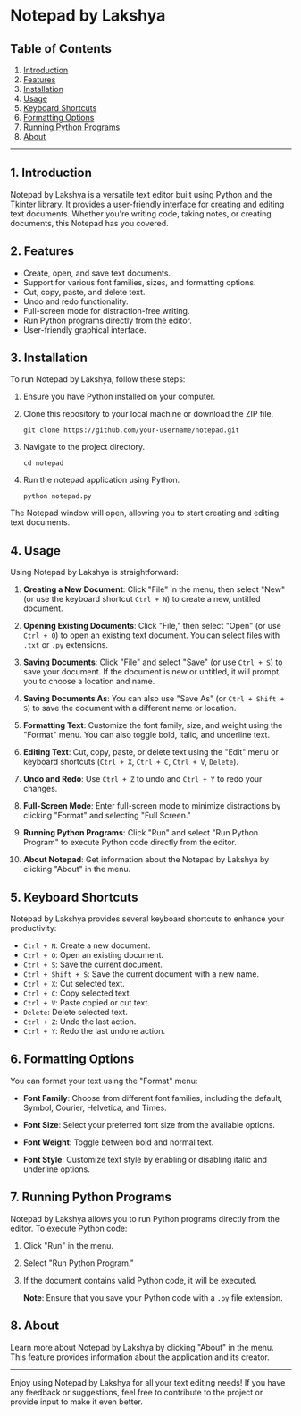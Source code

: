 # Notepad by Lakshya

## Table of Contents

1. [Introduction](#introduction)
2. [Features](#features)
3. [Installation](#installation)
4. [Usage](#usage)
5. [Keyboard Shortcuts](#keyboard-shortcuts)
6. [Formatting Options](#formatting-options)
7. [Running Python Programs](#running-python-programs)
8. [About](#about)

---

## 1. Introduction

Notepad by Lakshya is a versatile text editor built using Python and the Tkinter library. It provides a user-friendly interface for creating and editing text documents. Whether you're writing code, taking notes, or creating documents, this Notepad has you covered.

## 2. Features

- Create, open, and save text documents.
- Support for various font families, sizes, and formatting options.
- Cut, copy, paste, and delete text.
- Undo and redo functionality.
- Full-screen mode for distraction-free writing.
- Run Python programs directly from the editor.
- User-friendly graphical interface.

## 3. Installation

To run Notepad by Lakshya, follow these steps:

1. Ensure you have Python installed on your computer.

2. Clone this repository to your local machine or download the ZIP file.

   ```shell
   git clone https://github.com/your-username/notepad.git
   ```

3. Navigate to the project directory.

   ```shell
   cd notepad
   ```

4. Run the notepad application using Python.

   ```shell
   python notepad.py
   ```

The Notepad window will open, allowing you to start creating and editing text documents.

## 4. Usage

Using Notepad by Lakshya is straightforward:

1. **Creating a New Document**: Click "File" in the menu, then select "New" (or use the keyboard shortcut `Ctrl + N`) to create a new, untitled document.

2. **Opening Existing Documents**: Click "File," then select "Open" (or use `Ctrl + O`) to open an existing text document. You can select files with `.txt` or `.py` extensions.

3. **Saving Documents**: Click "File" and select "Save" (or use `Ctrl + S`) to save your document. If the document is new or untitled, it will prompt you to choose a location and name.

4. **Saving Documents As**: You can also use "Save As" (or `Ctrl + Shift + S`) to save the document with a different name or location.

5. **Formatting Text**: Customize the font family, size, and weight using the "Format" menu. You can also toggle bold, italic, and underline text.

6. **Editing Text**: Cut, copy, paste, or delete text using the "Edit" menu or keyboard shortcuts (`Ctrl + X`, `Ctrl + C`, `Ctrl + V`, `Delete`).

7. **Undo and Redo**: Use `Ctrl + Z` to undo and `Ctrl + Y` to redo your changes.

8. **Full-Screen Mode**: Enter full-screen mode to minimize distractions by clicking "Format" and selecting "Full Screen."

9. **Running Python Programs**: Click "Run" and select "Run Python Program" to execute Python code directly from the editor.

10. **About Notepad**: Get information about the Notepad by Lakshya by clicking "About" in the menu.

## 5. Keyboard Shortcuts

Notepad by Lakshya provides several keyboard shortcuts to enhance your productivity:

- `Ctrl + N`: Create a new document.
- `Ctrl + O`: Open an existing document.
- `Ctrl + S`: Save the current document.
- `Ctrl + Shift + S`: Save the current document with a new name.
- `Ctrl + X`: Cut selected text.
- `Ctrl + C`: Copy selected text.
- `Ctrl + V`: Paste copied or cut text.
- `Delete`: Delete selected text.
- `Ctrl + Z`: Undo the last action.
- `Ctrl + Y`: Redo the last undone action.

## 6. Formatting Options

You can format your text using the "Format" menu:

- **Font Family**: Choose from different font families, including the default, Symbol, Courier, Helvetica, and Times.

- **Font Size**: Select your preferred font size from the available options.

- **Font Weight**: Toggle between bold and normal text.

- **Font Style**: Customize text style by enabling or disabling italic and underline options.

## 7. Running Python Programs

Notepad by Lakshya allows you to run Python programs directly from the editor. To execute Python code:

1. Click "Run" in the menu.

2. Select "Run Python Program."

3. If the document contains valid Python code, it will be executed.

   **Note**: Ensure that you save your Python code with a `.py` file extension.

## 8. About

Learn more about Notepad by Lakshya by clicking "About" in the menu. This feature provides information about the application and its creator.

---

Enjoy using Notepad by Lakshya for all your text editing needs! If you have any feedback or suggestions, feel free to contribute to the project or provide input to make it even better.

